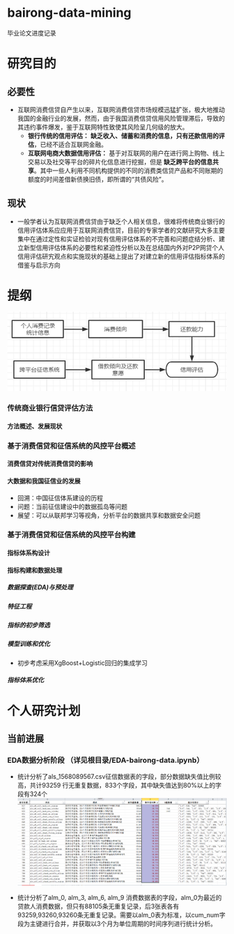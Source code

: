 # bairong-data-mining
毕业论文进度记录
# 研究目的
## 必要性
* 互联网消费信贷自产生以来，互联网消费信贷市场规模迅猛扩张，极大地推动我国的金融行业的发展，然而，由于我国消费信贷信用风险管理滞后，导致的其违约事件爆发，鉴于互联网特性致使其风险呈几何级的放大。
	* __银行传统的信用评估：__  __缺乏收入、储蓄和消费的信息，只有还款信用的评估__，已经不适合互联网金融。
	* __互联网电商大数据信用评估：__ 基于对互联网的用户在进行网上购物、线上交易以及社交等平台的碎片化信息进行挖掘，但是 __缺乏跨平台的信息共享__。其中一些人利用不同机构提供的不同的消费类信贷产品和不同账期的额度的时间差借新债换旧债，即所谓的“共债风险”。


## 现状 
* 一般学者认为互联网消费信贷由于缺乏个人相关信息，很难将传统商业银行的信用评估体系应应用于互联网消费信贷，目前的专家学者的文献研究大多主要集中在通过定性和实证检验对现有信用评估体系的不完善和问题症结分析、建立新型信用评估体系的必要性和紧迫性分析以及在总结国内外对P2P网贷个人信用评估研宄观点和实施现状的基础上提出了对建立新的信用评估指标体系的借鉴与启示方向

# 提纲
![image](https://raw.githubusercontent.com/duanxuskt/bairong-data-mining/main/images/新评估方法.png)

### 传统商业银行信贷评估方法
#### 方法概述、发展现状
### 基于消费信贷和征信系统的风控平台概述
#### 消费信贷对传统消费信贷的影响
#### 大数据和我国征信业的发展 
* 回溯：中国征信体系建设的历程
* 问题：当前征信建设中的数据孤岛等问题
* 展望：可以从联邦学习等视角，分析平台的数据共享和数据安全问题
### 基于消费信贷和征信系统的风控平台构建
#### 指标体系构设计
#### 指标构建和数据处理
##### 数据探查(EDA)与预处理
##### 特征工程
##### 指标的初步筛选
##### 模型训练和优化
* 初步考虑采用XgBoost+Logistic回归的集成学习
##### 指标体系优化

# 个人研究计划
## 当前进展
### EDA数据分析阶段 （详见根目录/EDA-bairong-data.ipynb）
* 统计分析了als_1568089567.csv征信数据表的字段，部分数据缺失值比例较高，共计93259 行无重复数据，833个字段，其中缺失值达到80%以上的字段有324个
![image](https://raw.githubusercontent.com/duanxuskt/bairong-data-mining/main/images/als_缺失值.png)

* 统计分析了alm_0, alm_3, alm_6, alm_9 消费数据表的字段，alm_0为最近的贷款人消费数据，但只有88105条无重复记录，后3张表各有93259,93260,93260条无重复记录。需要以alm_0表为标准，以cum_num字段为主键进行合并，并获取以3个月为单位周期的时间序列进行统计分析。

     
